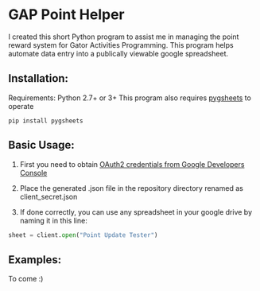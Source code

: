 # GAP Point Helper
I created this short Python program to assist me in managing the point reward system for Gator Activities Programming. This program helps automate data entry into a publically viewable google spreadsheet.

Installation:
-------------
Requirements: Python 2.7+ or 3+
This program also requires [pygsheets](https://github.com/nithinmurali/pygsheets) to operate

```
pip install pygsheets
```
Basic Usage:
-----------
1. First you need to obtain [OAuth2 credentials from Google Developers Console](https://gspread.readthedocs.io/en/latest/oauth2.html)

2. Place the generated .json file in the repository directory renamed as client_secret.json

3. If done correctly, you can use any spreadsheet in your google drive by naming it in this line:
```python
sheet = client.open("Point Update Tester")
```
Examples:
---------
To come :)
